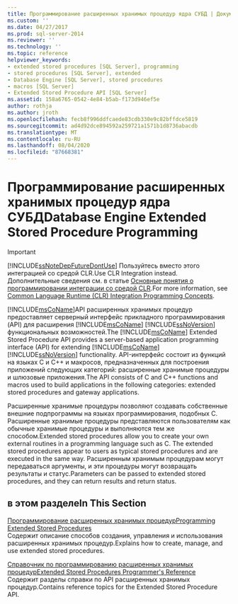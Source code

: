 ```yaml
---
title: Программирование расширенных хранимых процедур ядра СУБД | Документация Майкрософт
ms.custom: ''
ms.date: 04/27/2017
ms.prod: sql-server-2014
ms.reviewer: ''
ms.technology: ''
ms.topic: reference
helpviewer_keywords:
- extended stored procedures [SQL Server], programming
- stored procedures [SQL Server], extended
- Database Engine [SQL Server], stored procedures
- macros [SQL Server]
- Extended Stored Procedure API [SQL Server]
ms.assetid: 158a6765-0542-4e84-b5ab-f173d946ef5e
author: rothja
ms.author: jroth
ms.openlocfilehash: fecb8f996ddfcaede83cdb330e9c82bffdce5819
ms.sourcegitcommit: ad4d92dce894592a259721a1571b1d8736abacdb
ms.translationtype: MT
ms.contentlocale: ru-RU
ms.lasthandoff: 08/04/2020
ms.locfileid: "87668381"
---
```

# <a name="database-engine-extended-stored-procedure-programming"></a><span data-ttu-id="9e0b6-102">Программирование расширенных хранимых процедур ядра СУБД</span><span class="sxs-lookup"><span data-stu-id="9e0b6-102">Database Engine Extended Stored Procedure Programming</span></span>
    
> [!IMPORTANT]  
>  [!INCLUDE[ssNoteDepFutureDontUse](../includes/ssnotedepfuturedontuse-md.md)] <span data-ttu-id="9e0b6-103">Пользуйтесь вместо этого интеграцией со средой CLR.</span><span class="sxs-lookup"><span data-stu-id="9e0b6-103">Use CLR Integration instead.</span></span> <span data-ttu-id="9e0b6-104">Дополнительные сведения см. в статье [Основные понятия о программировании интеграции со средой CLR](clr-integration/common-language-runtime-clr-integration-programming-concepts.md).</span><span class="sxs-lookup"><span data-stu-id="9e0b6-104">For more information, see [Common Language Runtime &#40;CLR&#41; Integration Programming Concepts](clr-integration/common-language-runtime-clr-integration-programming-concepts.md).</span></span>  
  
 <span data-ttu-id="9e0b6-105">[!INCLUDE[msCoName](../includes/msconame-md.md)]API расширенных хранимых процедур предоставляет серверный интерфейс прикладного программирования (API) для расширения [!INCLUDE[msCoName](../includes/msconame-md.md)] [!INCLUDE[ssNoVersion](../includes/ssnoversion-md.md)] функциональных возможностей.</span><span class="sxs-lookup"><span data-stu-id="9e0b6-105">The [!INCLUDE[msCoName](../includes/msconame-md.md)] Extended Stored Procedure API provides a server-based application programming interface (API) for extending [!INCLUDE[msCoName](../includes/msconame-md.md)] [!INCLUDE[ssNoVersion](../includes/ssnoversion-md.md)] functionality.</span></span> <span data-ttu-id="9e0b6-106">API-интерфейс состоит из функций на языках C и C++ и макросов, предназначенных для построения приложений следующих категорий: расширенные хранимые процедуры и шлюзовые приложения.</span><span class="sxs-lookup"><span data-stu-id="9e0b6-106">The API consists of C and C++ functions and macros used to build applications in the following categories: extended stored procedures and gateway applications.</span></span>  
  
 <span data-ttu-id="9e0b6-107">Расширенные хранимые процедуры позволяют создавать собственные внешние подпрограммы на языках программирования, подобных C. Расширенные хранимые процедуры представляются пользователям как обычные хранимые процедуры и выполняются тем же способом.</span><span class="sxs-lookup"><span data-stu-id="9e0b6-107">Extended stored procedures allow you to create your own external routines in a programming language such as C. The extended stored procedures appear to users as typical stored procedures and are executed in the same way.</span></span> <span data-ttu-id="9e0b6-108">Расширенным хранимым процедурам могут передаваться аргументы, и эти процедуры могут возвращать результаты и статус.</span><span class="sxs-lookup"><span data-stu-id="9e0b6-108">Parameters can be passed to extended stored procedures, and they can return results and return status.</span></span>  
  
## <a name="in-this-section"></a><span data-ttu-id="9e0b6-109">в этом разделе</span><span class="sxs-lookup"><span data-stu-id="9e0b6-109">In This Section</span></span>  
 [<span data-ttu-id="9e0b6-110">Программирование расширенных хранимых процедур</span><span class="sxs-lookup"><span data-stu-id="9e0b6-110">Programming Extended Stored Procedures</span></span>](extended-stored-procedures-programming/database-engine-extended-stored-procedures-programming.md)  
 <span data-ttu-id="9e0b6-111">Содержит описание способов создания, управления и использования расширенных хранимых процедур.</span><span class="sxs-lookup"><span data-stu-id="9e0b6-111">Explains how to create, manage, and use extended stored procedures.</span></span>  
  
 [<span data-ttu-id="9e0b6-112">Справочник по программированию расширенных хранимых процедур</span><span class="sxs-lookup"><span data-stu-id="9e0b6-112">Extended Stored Procedures Programmer's Reference</span></span>](extended-stored-procedures-reference/database-engine-extended-stored-procedures-reference.md)  
 <span data-ttu-id="9e0b6-113">Содержит разделы справки по API расширенных хранимых процедур.</span><span class="sxs-lookup"><span data-stu-id="9e0b6-113">Contains reference topics for the Extended Stored Procedure API.</span></span>  
  
  
